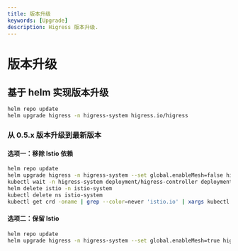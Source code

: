 ```yaml
---
title: 版本升级
keywords: [Upgrade]
description: Higress 版本升级.
---
```


# 版本升级

## 基于 helm 实现版本升级

```bash
helm repo update
helm upgrade higress -n higress-system higress.io/higress 
```

### 从 0.5.x 版本升级到最新版本

#### 选项一：移除 Istio 依赖

```bash
helm repo update
helm upgrade higress -n higress-system --set global.enableMesh=false higress.io/higress 
kubectl wait -n higress-system deployment/higress-controller deployment/higress-gateway --for=condition=Available
helm delete istio -n istio-system
kubectl delete ns istio-system
kubectl get crd -oname | grep --color=never 'istio.io' | xargs kubectl delete
```

#### 选项二：保留 Istio

```bash
helm repo update
helm upgrade higress -n higress-system --set global.enableMesh=true higress.io/higress
```
